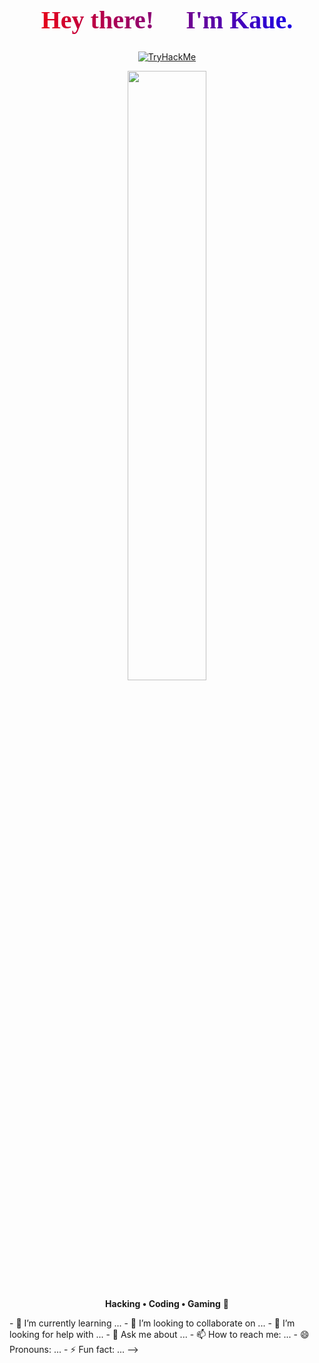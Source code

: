 <h1 align="center" style="font-family: 'Impact'; 
    background: linear-gradient(to right, red, purple, blue);
    -webkit-background-clip: text;
    -webkit-text-fill-color: transparent;
    font-size: 40px;">
    Hey there! 👋 I'm <a href="https://tryhackme.com/p/coquinhared3/">Kaue</a>.
</h1>

<p align="center">
  <!-- Apenas badge do TryHackMe -->
  <a href="https://tryhackme.com/p/coquinhared3/">
    <img src="https://img.shields.io/badge/-TryHackMe-%23FF0000?style=flat&logo=tryhackme&logoColor=white" alt="TryHackMe">
  </a>
</p>

<p align="center">
  <img src="https://i.imgur.com/waxVImv.png" width="50%">
</p>

<p align="center">
  <strong>Hacking • Coding • Gaming</strong> 🍟
</p>
- 🌱 I’m currently learning ...
- 👯 I’m looking to collaborate on ...
- 🤔 I’m looking for help with ...
- 💬 Ask me about ...
- 📫 How to reach me: ...
- 😄 Pronouns: ...
- ⚡ Fun fact: ...
-->
